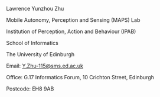 Lawrence Yunzhou Zhu

Mobile Autonomy, Perception and Sensing (MAPS) Lab

Institution of Perception, Action and Behaviour (IPAB)

School of Informatics

The University of Edinburgh


Email: Y.Zhu-115@sms.ed.ac.uk

Office: G.17 Informatics Forum, 10 Crichton Street, Edinburgh

Postcode: EH8 9AB